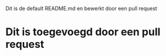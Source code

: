 Dit is de default README.md en bewerkt door een pull request
# Dit is toegevoegd door een pull request
